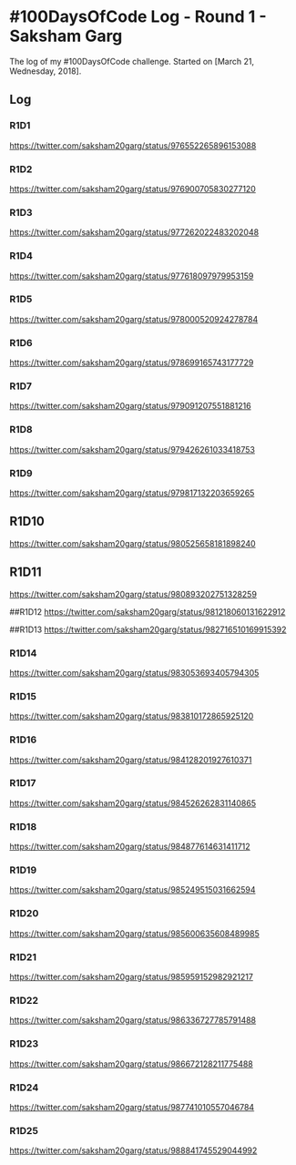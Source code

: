 # #100DaysOfCode Log - Round 1 - Saksham Garg

The log of my #100DaysOfCode challenge. Started on [March 21, Wednesday, 2018].

## Log

### R1D1 
https://twitter.com/saksham20garg/status/976552265896153088

### R1D2
https://twitter.com/saksham20garg/status/976900705830277120

### R1D3
https://twitter.com/saksham20garg/status/977262022483202048

### R1D4
https://twitter.com/saksham20garg/status/977618097979953159

### R1D5
https://twitter.com/saksham20garg/status/978000520924278784

### R1D6
https://twitter.com/saksham20garg/status/978699165743177729

### R1D7
https://twitter.com/saksham20garg/status/979091207551881216

### R1D8
https://twitter.com/saksham20garg/status/979426261033418753

### R1D9
https://twitter.com/saksham20garg/status/979817132203659265

## R1D10
https://twitter.com/saksham20garg/status/980525658181898240

## R1D11
https://twitter.com/saksham20garg/status/980893202751328259

##R1D12
https://twitter.com/saksham20garg/status/981218060131622912

##R1D13
https://twitter.com/saksham20garg/status/982716510169915392

### R1D14
https://twitter.com/saksham20garg/status/983053693405794305

### R1D15
https://twitter.com/saksham20garg/status/983810172865925120

### R1D16
https://twitter.com/saksham20garg/status/984128201927610371

### R1D17
https://twitter.com/saksham20garg/status/984526262831140865

### R1D18
https://twitter.com/saksham20garg/status/984877614631411712

### R1D19
https://twitter.com/saksham20garg/status/985249515031662594

### R1D20
https://twitter.com/saksham20garg/status/985600635608489985

### R1D21
https://twitter.com/saksham20garg/status/985959152982921217

### R1D22
https://twitter.com/saksham20garg/status/986336727785791488

### R1D23
https://twitter.com/saksham20garg/status/986672128211775488

### R1D24
https://twitter.com/saksham20garg/status/987741010557046784

### R1D25
https://twitter.com/saksham20garg/status/988841745529044992

